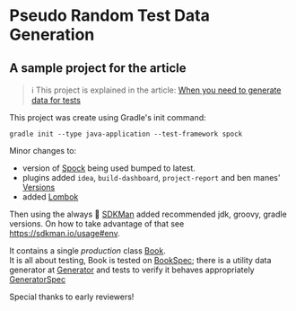 # Pseudo Random Test Data Generation
## A sample project for the article

> :information_source: This project is explained in the article: [When you need to generate data for tests](https://blog.shimomoto.org/)

This project was create using Gradle's init command:
``` shell
gradle init --type java-application --test-framework spock
```

Minor changes to:
- version of [Spock](https://spockframework.org/spock/docs/2.3/all_in_one.html) being used bumped to latest.
- plugins added `idea`, `build-dashboard`, `project-report` and ben manes' [Versions](https://github.com/ben-manes/gradle-versions-plugin)
- added [Lombok](https://projectlombok.org/)

Then using the always :sparkling_heart: [SDKMan](https://sdkman.io/) added recommended jdk, groovy, gradle versions. On how to take advantage of that see https://sdkman.io/usage#env.

It contains a single _production_ class [Book](java/org/shimomoto/blog/pttdg/model/Book.java).  
It is all about testing, Book is tested on [BookSpec](groovy/org/shimomoto/blog/pttdg/BookSpec.groovy); there is a utility data generator at [Generator](groovy/org/shimomoto/blog/pttdg/generator/Generator.groovy) and tests to verify it behaves appropriately [GeneratorSpec](groovy/org/shimomoto/blog/pttdg/generator/GeneratorSpec.groovy)

Special thanks to early reviewers!
